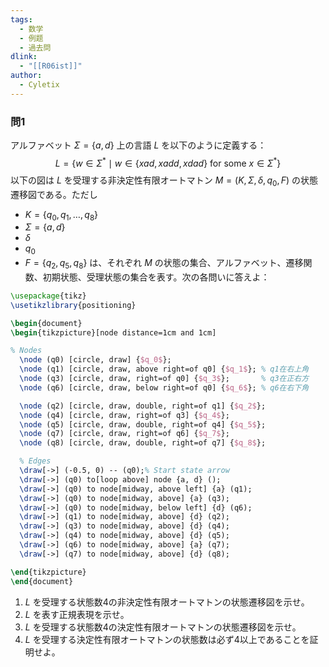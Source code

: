 ```yaml
---
tags:
  - 数学
  - 例题
  - 過去問
dlink:
  - "[[R06ist]]"
author:
  - Cyletix
---
```

### 問1
アルファベット $\Sigma = \{a, d\}$ 上の言語 $L$ を以下のように定義する：
$$L = \{ w \in \Sigma^* \mid w \in \{xad, xadd, xdad\} \text{ for some } x \in \Sigma^* \}$$以下の図は $L$ を受理する非決定性有限オートマトン $M = (K, \Sigma, \delta, q_0, F)$ の状態遷移図である。ただし
- $K = \{q_0, q_1, \dots, q_8\}$
- $\Sigma = \{a, d\}$
- $\delta$ 
- $q_0$
- $F = \{q_2, q_5, q_8\}$
は、それぞれ $M$ の状態の集合、アルファベット、遷移関数、初期状態、受理状態の集合を表す。次の各問いに答えよ：
```tikz
\usepackage{tikz}
\usetikzlibrary{positioning}

\begin{document}
\begin{tikzpicture}[node distance=1cm and 1cm]

% Nodes
  \node (q0) [circle, draw] {$q_0$};
  \node (q1) [circle, draw, above right=of q0] {$q_1$}; % q1在右上角
  \node (q3) [circle, draw, right=of q0] {$q_3$};       % q3在正右方
  \node (q6) [circle, draw, below right=of q0] {$q_6$}; % q6在右下角

  \node (q2) [circle, draw, double, right=of q1] {$q_2$};
  \node (q4) [circle, draw, right=of q3] {$q_4$};
  \node (q5) [circle, draw, double, right=of q4] {$q_5$};
  \node (q7) [circle, draw, right=of q6] {$q_7$};
  \node (q8) [circle, draw, double, right=of q7] {$q_8$};

  % Edges
  \draw[->] (-0.5, 0) -- (q0);% Start state arrow
  \draw[->] (q0) to[loop above] node {a, d} ();
  \draw[->] (q0) to node[midway, above left] {a} (q1);
  \draw[->] (q0) to node[midway, above] {a} (q3);
  \draw[->] (q0) to node[midway, below left] {d} (q6);
  \draw[->] (q1) to node[midway, above] {d} (q2);
  \draw[->] (q3) to node[midway, above] {d} (q4);
  \draw[->] (q4) to node[midway, above] {d} (q5);
  \draw[->] (q6) to node[midway, above] {a} (q7);
  \draw[->] (q7) to node[midway, above] {d} (q8);

\end{tikzpicture}
\end{document}
```
1. $L$ を受理する状態数4の非決定性有限オートマトンの状態遷移図を示せ。  
2. $L$ を表す正規表現を示せ。  
3. $L$ を受理する状態数4の決定性有限オートマトンの状態遷移図を示せ。  
4. $L$ を受理する決定性有限オートマトンの状態数は必ず4以上であることを証明せよ。